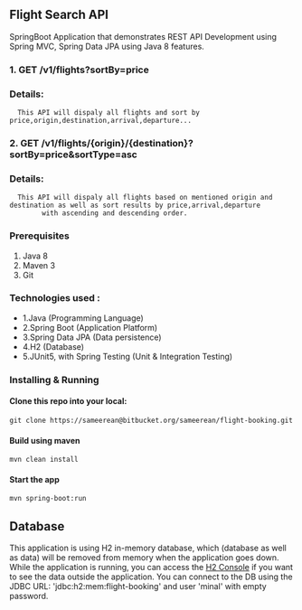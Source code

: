 ## Flight Search API
SpringBoot Application that demonstrates REST API Development using Spring MVC, Spring Data JPA using Java 8 features.

### 1. GET /v1/flights?sortBy=price
  ### Details:
      This API will dispaly all flights and sort by price,origin,destination,arrival,departure...
      
### 2. GET /v1/flights/{origin}/{destination}?sortBy=price&sortType=asc
  ### Details:
      This API will dispaly all flights based on mentioned origin and destination as well as sort results by price,arrival,departure 
			with ascending and descending order.

### Prerequisites
1. Java 8
2. Maven 3
3. Git

### Technologies used :
 - 1.Java (Programming Language)
 - 2.Spring Boot (Application Platform)
 - 3.Spring Data JPA (Data persistence)
 - 4.H2 (Database)
 - 5.JUnit5, with Spring Testing (Unit & Integration Testing)

### Installing & Running

#### Clone this repo into your local:
```
git clone https://sameerean@bitbucket.org/sameerean/flight-booking.git
```

####  Build using maven
```
mvn clean install
```

#### Start the app
```
mvn spring-boot:run
```

## Database
This application is using H2 in-memory database, which (database as well as data) will be removed from memory when the application goes down.
While the application is running, you can access the [H2 Console](http://localhost:8085/console) if you want to see the data outside the application.
You can connect to the DB using the JDBC URL: 'jdbc:h2:mem:flight-booking' and user 'minal' with empty password. 
